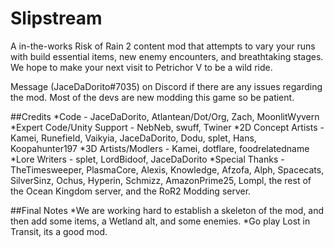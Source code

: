 # Slipstream
A in-the-works Risk of Rain 2 content mod that attempts to vary your runs with build essential items, new enemy encounters, and breathtaking stages. We hope to make your next visit to Petrichor V to be a wild ride.

Message (JaceDaDorito#7035) on Discord if there are any issues regarding the mod. Most of the devs are new modding this game so be patient.

##Credits
*Code - JaceDaDorito, Atlantean/Dot/Org, Zach, MoonlitWyvern
*Expert Code/Unity Support - NebNeb, swuff, Twiner
*2D Concept Artists - Kamei, Runefield, Vaikyia, JaceDaDorito, Dodu, splet, Hans, Koopahunter197
*3D Artists/Modlers -  Kamei, dotflare, foodrelatedname
*Lore Writers - splet, LordBidoof, JaceDaDorito
*Special Thanks - TheTimesweeper, PlasmaCore, Alexis, Knowledge, Afzofa, Alph, Spacecats, SilverSinz, Ochus, Hyperin, Schmizz, AmazonPrime25, Lompl, the rest of the Ocean Kingdom server, and the RoR2 Modding server.

##Final Notes
*We are working hard to establish a skeleton of the mod, and then add some items, a Wetland alt, and some enemies.
*Go play Lost in Transit, its a good mod.
